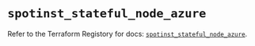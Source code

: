 # `spotinst_stateful_node_azure`

Refer to the Terraform Registory for docs: [`spotinst_stateful_node_azure`](https://registry.terraform.io/providers/spotinst/spotinst/1.115.0/docs/resources/stateful_node_azure).
